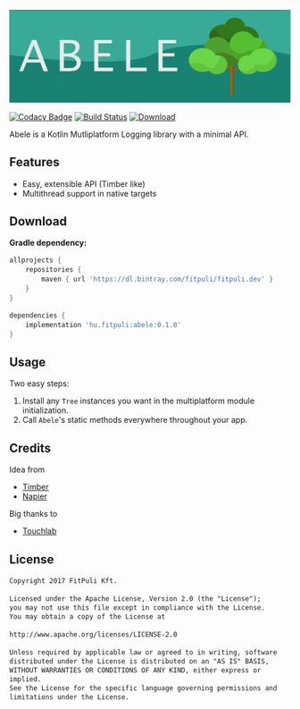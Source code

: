 ![Abele](abele.png)

[![Codacy Badge](https://app.codacy.com/project/badge/Grade/b80349082cef4219bfd88687cb81fb50)](https://www.codacy.com/gh/FitPuli/abele?utm_source=github.com&amp;utm_medium=referral&amp;utm_content=FitPuli/abele&amp;utm_campaign=Badge_Grade) [![Build Status](https://travis-ci.org/FitPuli/abele.svg?branch=master)](https://travis-ci.org/FitPuli/abele) [![Download](https://api.bintray.com/packages/fitpuli/fitpuli.dev/abele/images/download.svg)](https://bintray.com/fitpuli/fitpuli.dev/abele/_latestVersion)

Abele is a Kotlin Mutliplatform Logging library with a minimal API.

## Features
-   Easy, extensible API (Timber like)
-   Multithread support in native targets

## Download

**Gradle dependency:**

```gradle
allprojects {
    repositories {
        maven { url 'https://dl.bintray.com/fitpuli/fitpuli.dev' }
    }
}
```

```gradle
dependencies {
    implementation 'hu.fitpuli:abele:0.1.0'
}
``` 

## Usage
Two easy steps:
1.  Install any `Tree` instances you want in the multiplatform module initialization.
2.  Call `Abele`'s static methods everywhere throughout your app.

## Credits
Idea from
-   [Timber](https://github.com/JakeWharton/timber)
-   [Napier](https://github.com/AAkira/Napier)

Big thanks to
-   [Touchlab](https://github.com/touchlab)

## License

    Copyright 2017 FitPuli Kft.

    Licensed under the Apache License, Version 2.0 (the "License");
    you may not use this file except in compliance with the License.
    You may obtain a copy of the License at

    http://www.apache.org/licenses/LICENSE-2.0

    Unless required by applicable law or agreed to in writing, software
    distributed under the License is distributed on an "AS IS" BASIS,
    WITHOUT WARRANTIES OR CONDITIONS OF ANY KIND, either express or implied.
    See the License for the specific language governing permissions and
    limitations under the License.

